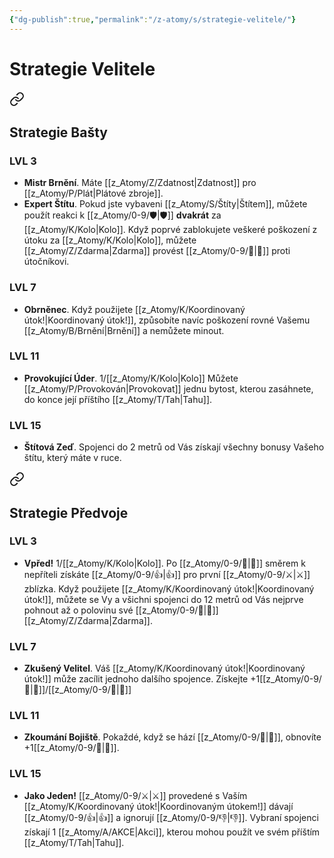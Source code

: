 ```yaml
---
{"dg-publish":true,"permalink":"/z-atomy/s/strategie-velitele/"}
---
```


# Strategie Velitele

<div class="transclusion internal-embed is-loaded"><a class="markdown-embed-link" href="/z-atomy/s/strategie-basty/" aria-label="Open link"><svg xmlns="http://www.w3.org/2000/svg" width="24" height="24" viewBox="0 0 24 24" fill="none" stroke="currentColor" stroke-width="2" stroke-linecap="round" stroke-linejoin="round" class="svg-icon lucide-link"><path d="M10 13a5 5 0 0 0 7.54.54l3-3a5 5 0 0 0-7.07-7.07l-1.72 1.71"></path><path d="M14 11a5 5 0 0 0-7.54-.54l-3 3a5 5 0 0 0 7.07 7.07l1.71-1.71"></path></svg></a><div class="markdown-embed">




## Strategie Bašty
### LVL 3
- **Mistr Brnění**. Máte [[z_Atomy/Z/Zdatnost\|Zdatnost]] pro [[z_Atomy/P/Plát\|Plátové zbroje]].
- **Expert Štítu**. Pokud jste vybaveni [[z_Atomy/S/Štíty\|Štítem]], můžete použít reakci k [[z_Atomy/0-9/🛡️\|🛡️]] **dvakrát** za [[z_Atomy/K/Kolo\|Kolo]]. Když poprvé zablokujete veškeré poškození z útoku za [[z_Atomy/K/Kolo\|Kolo]], můžete [[z_Atomy/Z/Zdarma\|Zdarma]] provést [[z_Atomy/0-9/🛑\|🛑]] proti útočníkovi.

### LVL 7
- **Obrněnec**. Když použijete [[z_Atomy/K/Koordinovaný útok!\|Koordinovaný útok!]], způsobíte navíc poškození rovné Vašemu [[z_Atomy/B/Brnění\|Brnění]] a nemůžete minout.

### LVL 11
- **Provokující Úder**. 1/[[z_Atomy/K/Kolo\|Kolo]] Můžete [[z_Atomy/P/Provokován\|Provokovat]] jednu bytost, kterou zasáhnete, do konce její příštího [[z_Atomy/T/Tah\|Tahu]].

### LVL 15
- **Štítová Zeď**. Spojenci do 2 metrů od Vás získají všechny bonusy Vašeho štítu, který máte v ruce.

</div></div>


<div class="transclusion internal-embed is-loaded"><a class="markdown-embed-link" href="/z-atomy/s/strategie-predvoje/" aria-label="Open link"><svg xmlns="http://www.w3.org/2000/svg" width="24" height="24" viewBox="0 0 24 24" fill="none" stroke="currentColor" stroke-width="2" stroke-linecap="round" stroke-linejoin="round" class="svg-icon lucide-link"><path d="M10 13a5 5 0 0 0 7.54.54l3-3a5 5 0 0 0-7.07-7.07l-1.72 1.71"></path><path d="M14 11a5 5 0 0 0-7.54-.54l-3 3a5 5 0 0 0 7.07 7.07l1.71-1.71"></path></svg></a><div class="markdown-embed">




## Strategie Předvoje
### LVL 3
- **Vpřed!** 1/[[z_Atomy/K/Kolo\|Kolo]]. Po [[z_Atomy/0-9/🥾\|🥾]] směrem k nepříteli získáte [[z_Atomy/0-9/👍\|👍]] pro první [[z_Atomy/0-9/⚔️\|⚔️]] zblízka. Když použijete [[z_Atomy/K/Koordinovaný útok!\|Koordinovaný útok!]], můžete se Vy a všichni spojenci do 12 metrů od Vás nejprve pohnout až o polovinu své [[z_Atomy/0-9/🏃\|🏃]] [[z_Atomy/Z/Zdarma\|Zdarma]].

### LVL 7
- **Zkušený Velitel**. Váš [[z_Atomy/K/Koordinovaný útok!\|Koordinovaný útok!]] může zacílit jednoho dalšího spojence. Získejte +1[[z_Atomy/0-9/🔀\|🔀]]/[[z_Atomy/0-9/🔋\|🔋]]

### LVL 11
- **Zkoumání Bojiště**. Pokaždé, když se hází [[z_Atomy/0-9/🏁\|🏁]], obnovíte +1[[z_Atomy/0-9/🔀\|🔀]].

### LVL 15
- **Jako Jeden!** [[z_Atomy/0-9/⚔️\|⚔️]] provedené s Vaším [[z_Atomy/K/Koordinovaný útok!\|Koordinovaným útokem!]] dávají [[z_Atomy/0-9/👍\|👍]] a ignorují [[z_Atomy/0-9/👎\|👎]]. Vybraní spojenci získají 1 [[z_Atomy/A/AKCE\|Akci]], kterou mohou použít ve svém příštím [[z_Atomy/T/Tah\|Tahu]].

</div></div>

